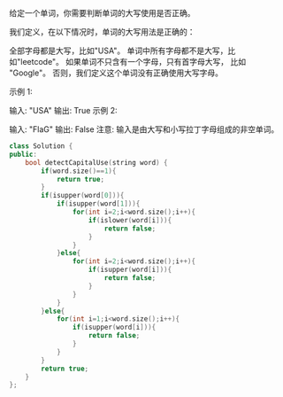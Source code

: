给定一个单词，你需要判断单词的大写使用是否正确。

我们定义，在以下情况时，单词的大写用法是正确的：

全部字母都是大写，比如"USA"。
单词中所有字母都不是大写，比如"leetcode"。
如果单词不只含有一个字母，只有首字母大写， 比如 "Google"。
否则，我们定义这个单词没有正确使用大写字母。

示例 1:

输入: "USA"
输出: True
示例 2:

输入: "FlaG"
输出: False
注意: 输入是由大写和小写拉丁字母组成的非空单词。

```cpp
class Solution {
public:
    bool detectCapitalUse(string word) {
        if(word.size()==1){
            return true;
        }
        if(isupper(word[0])){
            if(isupper(word[1])){
                for(int i=2;i<word.size();i++){
                    if(islower(word[i])){
                        return false;
                    }
                }
            }else{
                for(int i=2;i<word.size();i++){
                    if(isupper(word[i])){
                        return false;
                    }
                }
            }
        }else{
            for(int i=1;i<word.size();i++){
                if(isupper(word[i])){
                    return false;
                }
            }
        }
        return true;
    }
};
```

